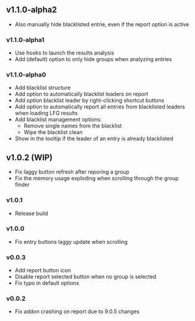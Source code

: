 ## v1.1.0-alpha2
* Also manually hide blacklisted entrie, even if the report option is active
### v1.1.0-alpha1
* Use hooks to launch the results analysis
* Add (default) option to only hide groups when analyzing entries

### v1.1.0-alpha0
* Add blacklist structure
* Add option to automatically blacklist leaders on report
* Add option blacklist leader by right-clicking shortcut buttons
* Add option to automatically report all entries from blacklisted leaders when loading LFG results
* Add blacklist management options:
  * Remove single names from the blacklist
  * Wipe the blacklist clean
* Show in the tooltip if the leader of an entry is already blacklisted

## v1.0.2 (WIP)
* Fix laggy button refresh after reporing a group
* Fix the memory usage exploding when scrolling through the group finder

### v1.0.1
* Release build

### v1.0.0
* Fix entry buttons laggy update when scrolling

### v0.0.3
* Add report button icon
* Disable report selected button when no group is selected
* Fix typo in default options
  
### v0.0.2
* Fix addon crashing on report due to 9.0.5 changes